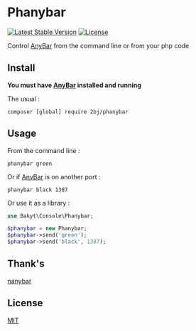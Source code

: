 # Phanybar
[![Latest Stable Version](https://poser.pugx.org/2bj/phanybar/v/stable.svg)](https://packagist.org/packages/2bj/phanybar)
[![License](https://poser.pugx.org/2bj/phanybar/license.svg)](https://packagist.org/packages/2bj/phanybar)

Control [AnyBar](https://github.com/tonsky/AnyBar) from the command line or from your php code

## Install

**You must have [AnyBar](https://github.com/tonsky/AnyBar) installed and running**

The usual :
```
composer [global] require 2bj/phanybar
```

## Usage

From the command line :

```
phanybar green
```

Or if [AnyBar](https://github.com/tonsky/AnyBar) is on another port :

```
phanybar black 1387
```

Or use it as a library :
```php
use Bakyt\Console\Phanybar;

$phanybar = new Phanybar;
$phanybar->send('green');
$phanybar->send('black', 1387);
```

## Thank's
[nanybar](https://github.com/rumpl/nanybar)

## License

[MIT](http://2bj.mit-license.org)
